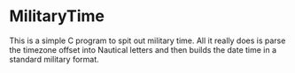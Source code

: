MilitaryTime
============

This is a simple C program to spit out military time. All it really does is parse the timezone offset into Nautical letters and then builds the date time in a standard military format.
